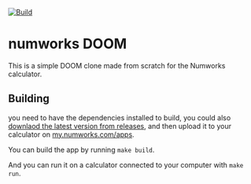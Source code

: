 [![Build](https://github.com/riley0122/numworks_doom/actions/workflows/build.yml/badge.svg)](https://github.com/riley0122/numworks_doom/actions/workflows/build.yml)
# numworks DOOM

This is a simple DOOM clone made from scratch for the Numworks calculator.

## Building

you need to have the dependencies installed to build, you could also [downlaod the latest version from releases](https://github.com/riley0122/numworks_doom/releases/latest), and then upload it to your calculator on [my.numworks.com/apps](https://my.numworks.com/apps).

You can build the app by running
`
make build
`.

And you can run it on a calculator connected to your computer with
`
make run
`.
